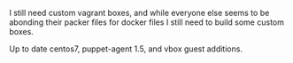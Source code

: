 I still need custom vagrant boxes, and while everyone else seems to be abonding their packer files for docker files I still need to build some custom boxes.

Up to date centos7, puppet-agent 1.5, and vbox guest additions.
